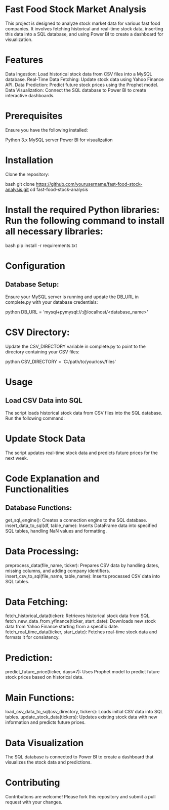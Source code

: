 # Fast Food Stock Market Analysis
This project is designed to analyze stock market data for various fast food companies. It involves fetching historical and real-time stock data, inserting this data into a SQL database, and using Power BI to create a dashboard for visualization.

# Features
Data Ingestion: Load historical stock data from CSV files into a MySQL database.
Real-Time Data Fetching: Update stock data using Yahoo Finance API.
Data Prediction: Predict future stock prices using the Prophet model.
Data Visualization: Connect the SQL database to Power BI to create interactive dashboards.

# Prerequisites
Ensure you have the following installed:

Python 3.x
MySQL server
Power BI for visualization

# Installation
Clone the repository:

bash
  git clone https://github.com/yourusername/fast-food-stock-analysis.git
  cd fast-food-stock-analysis
  
# Install the required Python libraries: Run the following command to install all necessary libraries:

bash
  pip install -r requirements.txt
  
# Configuration
## Database Setup:
Ensure your MySQL server is running and update the DB_URL in complete.py with your database credentials:

python
  DB_URL = 'mysql+pymysql://<username>:<password>@localhost/<database_name>'
  
# CSV Directory:
Update the CSV_DIRECTORY variable in complete.py to point to the directory containing your CSV files:

python
  CSV_DIRECTORY = 'C:/path/to/your/csv/files'
  
# Usage
## Load CSV Data into SQL
The script loads historical stock data from CSV files into the SQL database. Run the following command:

# Update Stock Data
The script updates real-time stock data and predicts future prices for the next week.

# Code Explanation and Functionalities
## Database Functions:
get_sql_engine(): Creates a connection engine to the SQL database. insert_data_to_sql(df, table_name): Inserts DataFrame data into specified SQL tables, handling NaN values and formatting.

# Data Processing:
preprocess_data(file_name, ticker): Prepares CSV data by handling dates, missing columns, and adding company identifiers. insert_csv_to_sql(file_name, table_name): Inserts processed CSV data into SQL tables.

# Data Fetching:
fetch_historical_data(ticker): Retrieves historical stock data from SQL. fetch_new_data_from_yfinance(ticker, start_date): Downloads new stock data from Yahoo Finance starting from a specific date. fetch_real_time_data(ticker, start_date): Fetches real-time stock data and formats it for consistency.

# Prediction:
predict_future_price(ticker, days=7): Uses Prophet model to predict future stock prices based on historical data.

# Main Functions:
load_csv_data_to_sql(csv_directory, tickers): Loads initial CSV data into SQL tables. update_stock_data(tickers): Updates existing stock data with new information and predicts future prices.

# Data Visualization
The SQL database is connected to Power BI to create a dashboard that visualizes the stock data and predictions.

# Contributing
Contributions are welcome! Please fork this repository and submit a pull request with your changes.
